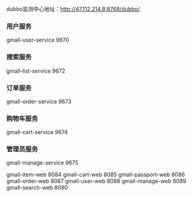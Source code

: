 dubbo监测中心地址：http://47.112.214.8:8768/dubbo/

### 用户服务
gmall-user-service 9670
### 搜索服务
gmall-list-service 9672
### 订单服务
gmall-order-service 9673
### 购物车服务
gmall-cart-service 9674
### 管理员服务
gmall-manage-service 9675


gmall-item-web 8084
gmall-cart-web 8085
gmall-passport-web 8086
gmall-order-web 8087
gmall-user-web 8088
gmall-manage-web 8089
gmall-search-web 8090
